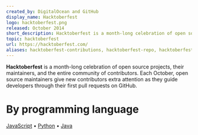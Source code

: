 ```yaml
---
created_by: DigitalOcean and GitHub
display_name: Hacktoberfest
logo: hacktoberfest.png
released: October 2014
short_description: Hacktoberfest is a month-long celebration of open source projects, their maintainers, and the entire community of contributors.
topic: hacktoberfest
url: https://hacktoberfest.com/
aliases: hacktoberfest-contributions, hacktoberfest-repo, hacktoberfest-contribute, hacktoberfest-participants, hacktoberfest-challenge, hacktoberfest-topic, hacktoberfest-project, hacktoberfest-maintainer
---
```

**Hacktoberfest** is a month-long celebration of open source projects, their maintainers, and the entire community of contributors. Each October, open source maintainers give new contributors extra attention as they guide developers through their first pull requests on GitHub.

# By programming language
[JavaScript](https://github.com/topics/hacktoberfest?l=javascript) &bull; [Python](https://github.com/topics/hacktoberfest?l=python) &bull; [Java](https://github.com/topics/hacktoberfest?l=java)
